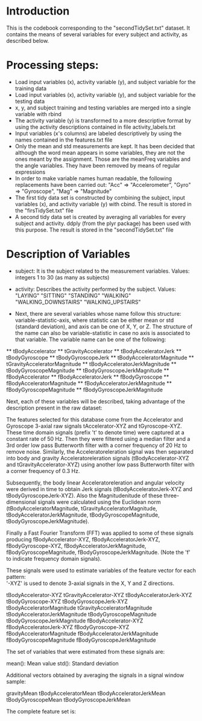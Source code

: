 # Introduction

This is the codebook corresponding to the "secondTidySet.txt" dataset. It contains the means of several variables for every subject and activity, as described below.

# Processing steps:

* Load input variables (x), activity variable (y), and subject variable for the training data
* Load input variables (x), activity variable (y), and subject variable for the testing data
* x, y, and subject training and testing variables are merged into a single variable with rbind
* The activity variable (y) is transformed to a more descriptive format by using the activity descriptions contained in file activity_labels.txt
* Input variables (x's columns) are labeled descriptively by using the names contained in the features.txt file
* Only the mean and std measurements are kept. It has been decided that although the word mean appears in some variables, they are not the ones meant by the assignment. Those are the meanFreq variables and the angle variables. They have been removed by means of regular expressions
* In order to make variable names human readable, the following replacements have been carried out: "Acc" => "Accelerometer", "Gyro" => "Gyroscope", "Mag" => "Magnitude"
* The first tidy data set is constructed by combining the subject, input variables (x), and activity variable (y) with cbind. The result is stored in the "firsTidySet.txt" file
* A second tidy data set is created by averaging all variables for every subject and activity. ddply (from the plyr package) has been used with this purpose. The result is stored in the "secondTidySet.txt" file

# Description of Variables

* subject: It is the subject related to the measurement variables. Values: integers 1 to 30 (as many as subjects)

* activity: Describes the activity performed by the subject. Values: "LAYING" "SITTING" "STANDING" "WALKING" "WALKING_DOWNSTAIRS" "WALKING_UPSTAIRS"

* Next, there are several variables whose name follow this structure: variable-statistic-axis, where statistic can be either mean or std (standard deviation), and axis can be one of X, Y, or Z. The structure of the name can also be variable-statistic in case no axis is associated to that variable. The variable name can be one of the following: 

** tBodyAccelerator 
** tGravityAccelerator 
** tBodyAcceleratorJerk 
** tBodyGyroscope 
** tBodyGyroscopeJerk 
** tBodyAcceleratorMagnitude 
** tGravityAcceleratorMagnitude 
** tBodyAcceleratorJerkMagnitude 
** tBodyGyroscopeMagnitude 
** tBodyGyroscopeJerkMagnitude 
** fBodyAccelerator 
** fBodyAcceleratorJerk 
** fBodyGyroscope 
** fBodyAcceleratorMagnitude 
** fBodyAcceleratorJerkMagnitude 
** fBodyGyroscopeMagnitude 
** fBodyGyroscopeJerkMagnitude

Next, each of these variables will be described, taking advantage of the description present in the raw dataset:


The features selected for this database come from the Accelerator and Gyroscope 3-axial raw signals tAccelerator-XYZ and tGyroscope-XYZ. These time domain signals (prefix 't' to denote time) were captured at a constant rate of 50 Hz. Then they were filtered using a median filter and a 3rd order low pass Butterworth filter with a corner frequency of 20 Hz to remove noise. Similarly, the Acceleratoreleration signal was then separated into body and gravity Acceleratoreleration signals (tBodyAccelerator-XYZ and tGravityAccelerator-XYZ) using another low pass Butterworth filter with a corner frequency of 0.3 Hz. 

Subsequently, the body linear Acceleratoreleration and angular velocity were derived in time to obtain Jerk signals (tBodyAcceleratorJerk-XYZ and tBodyGyroscopeJerk-XYZ). Also the Magnitudenitude of these three-dimensional signals were calculated using the Euclidean norm (tBodyAcceleratorMagnitude, tGravityAcceleratorMagnitude, tBodyAcceleratorJerkMagnitude, tBodyGyroscopeMagnitude, tBodyGyroscopeJerkMagnitude). 

Finally a Fast Fourier Transform (FFT) was applied to some of these signals producing fBodyAccelerator-XYZ, fBodyAcceleratorJerk-XYZ, fBodyGyroscope-XYZ, fBodyAcceleratorJerkMagnitude, fBodyGyroscopeMagnitude, fBodyGyroscopeJerkMagnitude. (Note the 'f' to indicate frequency domain signals). 

These signals were used to estimate variables of the feature vector for each pattern:  
'-XYZ' is used to denote 3-axial signals in the X, Y and Z directions.

tBodyAccelerator-XYZ
tGravityAccelerator-XYZ
tBodyAcceleratorJerk-XYZ
tBodyGyroscope-XYZ
tBodyGyroscopeJerk-XYZ
tBodyAcceleratorMagnitude
tGravityAcceleratorMagnitude
tBodyAcceleratorJerkMagnitude
tBodyGyroscopeMagnitude
tBodyGyroscopeJerkMagnitude
fBodyAccelerator-XYZ
fBodyAcceleratorJerk-XYZ
fBodyGyroscope-XYZ
fBodyAcceleratorMagnitude
fBodyAcceleratorJerkMagnitude
fBodyGyroscopeMagnitude
fBodyGyroscopeJerkMagnitude

The set of variables that were estimated from these signals are: 

mean(): Mean value
std(): Standard deviation

Additional vectors obtained by averaging the signals in a signal window sample:

gravityMean
tBodyAcceleratorMean
tBodyAcceleratorJerkMean
tBodyGyroscopeMean
tBodyGyroscopeJerkMean

The complete feature set is:



